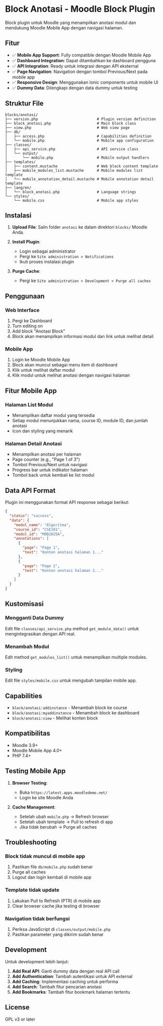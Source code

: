 # Block Anotasi - Moodle Block Plugin

Block plugin untuk Moodle yang menampilkan anotasi modul dan mendukung Moodle Mobile App dengan navigasi halaman.

## Fitur

- ✅ **Mobile App Support**: Fully compatible dengan Moodle Mobile App
- ✅ **Dashboard Integration**: Dapat ditambahkan ke dashboard pengguna
- ✅ **API Integration**: Ready untuk integrasi dengan API eksternal
- ✅ **Page Navigation**: Navigation dengan tombol Previous/Next pada mobile app
- ✅ **Responsive Design**: Menggunakan Ionic components untuk mobile UI
- ✅ **Dummy Data**: Dilengkapi dengan data dummy untuk testing

## Struktur File

```
blocks/anotasi/
├── version.php                           # Plugin version definition
├── block_anotasi.php                     # Main block class
├── view.php                              # Web view page
├── db/
│   ├── access.php                        # Capabilities definition
│   └── mobile.php                        # Mobile app configuration
├── classes/
│   ├── api_service.php                   # API service class
│   └── output/
│       └── mobile.php                    # Mobile output handlers
├── templates/
│   ├── content.mustache                  # Web block content template
│   ├── mobile_modules_list.mustache      # Mobile modules list template
│   └── mobile_annotation_detail.mustache # Mobile annotation detail template
├── lang/en/
│   └── block_anotasi.php                 # Language strings
└── styles/
    └── mobile.css                        # Mobile app styles
```

## Instalasi

1. **Upload File**: Salin folder `anotasi` ke dalam direktori `blocks/` Moodle Anda.

2. **Install Plugin**:

   - Login sebagai administrator
   - Pergi ke `Site administration > Notifications`
   - Ikuti proses instalasi plugin

3. **Purge Cache**:
   - Pergi ke `Site administration > Development > Purge all caches`

## Penggunaan

### Web Interface

1. Pergi ke Dashboard
2. Turn editing on
3. Add block "Anotasi Block"
4. Block akan menampilkan informasi modul dan link untuk melihat detail

### Mobile App

1. Login ke Moodle Mobile App
2. Block akan muncul sebagai menu item di dashboard
3. Klik untuk melihat daftar modul
4. Klik modul untuk melihat anotasi dengan navigasi halaman

## Fitur Mobile App

### Halaman List Modul

- Menampilkan daftar modul yang tersedia
- Setiap modul menunjukkan nama, course ID, module ID, dan jumlah anotasi
- Icon dan styling yang menarik

### Halaman Detail Anotasi

- Menampilkan anotasi per halaman
- Page counter (e.g., "Page 1 of 3")
- Tombol Previous/Next untuk navigasi
- Progress bar untuk indikator halaman
- Tombol back untuk kembali ke list modul

## Data API Format

Plugin ini menggunakan format API response sebagai berikut:

```json
{
  "status": "success",
  "data": {
    "modul_name": "Algoritma",
    "course_id": "CSE101",
    "modul_id": "MOD2025A",
    "annotations": [
      {
        "page": "Page 1",
        "text": "Konten anotasi halaman 1..."
      },
      {
        "page": "Page 2",
        "text": "Konten anotasi halaman 2..."
      }
    ]
  }
}
```

## Kustomisasi

### Mengganti Data Dummy

Edit file `classes/api_service.php` method `get_module_data()` untuk mengintegrasikan dengan API real.

### Menambah Modul

Edit method `get_modules_list()` untuk menampilkan multiple modules.

### Styling

Edit file `styles/mobile.css` untuk mengubah tampilan mobile app.

## Capabilities

- `block/anotasi:addinstance` - Menambah block ke course
- `block/anotasi:myaddinstance` - Menambah block ke dashboard
- `block/anotasi:view` - Melihat konten block

## Kompatibilitas

- Moodle 3.9+
- Moodle Mobile App 4.0+
- PHP 7.4+

## Testing Mobile App

1. **Browser Testing**:

   - Buka `https://latest.apps.moodledemo.net/`
   - Login ke site Moodle Anda

2. **Cache Management**:
   - Setelah ubah `mobile.php` → Refresh browser
   - Setelah ubah template → Pull to refresh di app
   - Jika tidak berubah → Purge all caches

## Troubleshooting

### Block tidak muncul di mobile app

1. Pastikan file `db/mobile.php` sudah benar
2. Purge all caches
3. Logout dan login kembali di mobile app

### Template tidak update

1. Lakukan Pull to Refresh (PTR) di mobile app
2. Clear browser cache jika testing di browser

### Navigation tidak berfungsi

1. Periksa JavaScript di `classes/output/mobile.php`
2. Pastikan parameter yang dikirim sudah benar

## Development

Untuk development lebih lanjut:

1. **Add Real API**: Ganti dummy data dengan real API call
2. **Add Authentication**: Tambah autentikasi untuk API external
3. **Add Caching**: Implementasi caching untuk performa
4. **Add Search**: Tambah fitur pencarian anotasi
5. **Add Bookmarks**: Tambah fitur bookmark halaman tertentu

## License

GPL v3 or later
